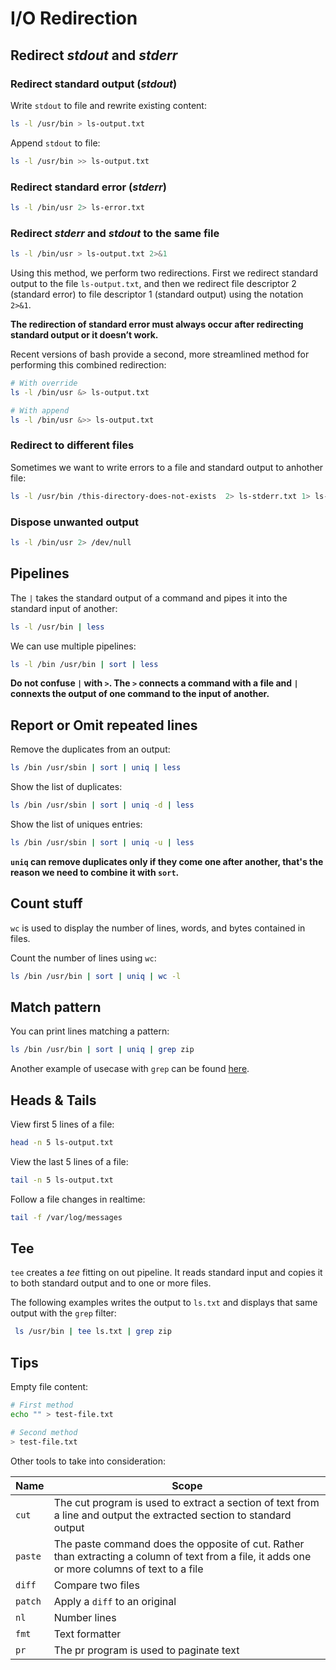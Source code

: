 # I/O Redirection

## Redirect *stdout* and *stderr*

### Redirect standard output (*stdout*)

Write ```stdout``` to file and rewrite existing content:

```bash
ls -l /usr/bin > ls-output.txt
```

Append ```stdout``` to file:

```bash
ls -l /usr/bin >> ls-output.txt
```

### Redirect standard error (*stderr*)

```bash
ls -l /bin/usr 2> ls-error.txt
```

### Redirect *stderr* and *stdout* to the same file

```bash
ls -l /bin/usr > ls-output.txt 2>&1
```

Using this method, we perform two redirections. First we redirect standard output to the file ```ls-output.txt```, and then we redirect file descriptor 2 (standard error) to file descriptor 1 (standard output) using the 
notation ```2>&1```.

**The redirection of standard error must always occur after redirecting standard output or it doesn’t work.**

Recent versions of bash provide a second, more streamlined method for performing this combined redirection:

```bash
# With override
ls -l /bin/usr &> ls-output.txt

# With append
ls -l /bin/usr &>> ls-output.txt
```

### Redirect to different files

Sometimes we want to write errors to a file and standard output to anhother file:

```bash
ls -l /usr/bin /this-directory-does-not-exists  2> ls-stderr.txt 1> ls-stdout.txt
```

### Dispose unwanted output

```bash
ls -l /bin/usr 2> /dev/null
```

## Pipelines

The ```|``` takes the standard output of a command and pipes it into the standard input of another:

```bash
ls -l /usr/bin | less
```

We can use multiple pipelines:

```bash
ls -l /bin /usr/bin | sort | less
```

**Do not confuse ```|``` with ```>```. The ```>``` connects a command with a file and ```|``` connexts the output of one command to the input of another.**

## Report or Omit repeated lines

Remove the duplicates from an output:

```bash
ls /bin /usr/sbin | sort | uniq | less
```

Show the list of duplicates:

```bash
ls /bin /usr/sbin | sort | uniq -d | less
```

Show the list of uniques entries:

```bash
ls /bin /usr/sbin | sort | uniq -u | less
```

**```uniq``` can remove duplicates only if they come one after another, that's the reason we need to combine it with ```sort```.**

## Count stuff

```wc``` is used to display the number of lines, words, and bytes contained in files.

Count the number of lines using ```wc```:

```bash
ls /bin /usr/bin | sort | uniq | wc -l
```

## Match pattern

You can print lines matching a pattern:

```bash
ls /bin /usr/bin | sort | uniq | grep zip
```

Another example of usecase with ```grep``` can be found [here](grep.md).

## Heads & Tails

View first 5 lines of a file:

```bash
head -n 5 ls-output.txt
```

View the last 5 lines of a file:

```bash
tail -n 5 ls-output.txt
```

Follow a file changes in realtime:

```bash
tail -f /var/log/messages
```

## Tee

```tee``` creates a *tee* fitting on out pipeline. It reads standard input and copies it to both standard output and to one or more files.

The following examples writes the output to ```ls.txt``` and displays that same output with the ```grep``` filter:

```bash
 ls /usr/bin | tee ls.txt | grep zip
```

## Tips

Empty file content:

```bash
# First method
echo "" > test-file.txt

# Second method
> test-file.txt
```

Other tools to take into consideration:

|Name|Scope|
|---|---|
|`cut`|The cut program is used to extract a section of text from a line and output the extracted section to standard output|
|`paste`|The paste command does the opposite of cut. Rather than extracting a column of text from a file, it adds one or more columns of text to a file|
|`diff`|Compare two files|
|`patch`|Apply a `diff` to an original|
|`nl`|Number lines|
|`fmt`|Text formatter|
|`pr`|The pr program is used to paginate text|
